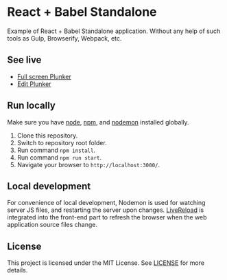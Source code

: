 # React + Babel Standalone

Example of React + Babel Standalone application. Without any help of such tools as Gulp, Browserify, Webpack, etc.

## See live

- [Full screen Plunker](https://run.plnkr.co/plunks/mweu8i/)
- [Edit Plunker](https://plnkr.co/edit/mweu8i?p=info)

## Run locally

Make sure you have [node](https://github.com/nodejs/node), [npm](https://github.com/npm/npm), and
[nodemon](https://github.com/remy/nodemon) installed globally.

1. Clone this repository.
2. Switch to repository root folder.
3. Run command `npm install`.
4. Run command `npm run start`.
5. Navigate your browser to `http://localhost:3000/`.

## Local development

For convenience of local development, Nodemon is used for watching server JS files, and restarting the server upon
changes. [LiveReload](https://github.com/napcs/node-livereload) is integrated into the front-end part to refresh the
browser when the web application source files change.

## License

This project is licensed under the MIT License. See [LICENSE](LICENSE) for more details.
